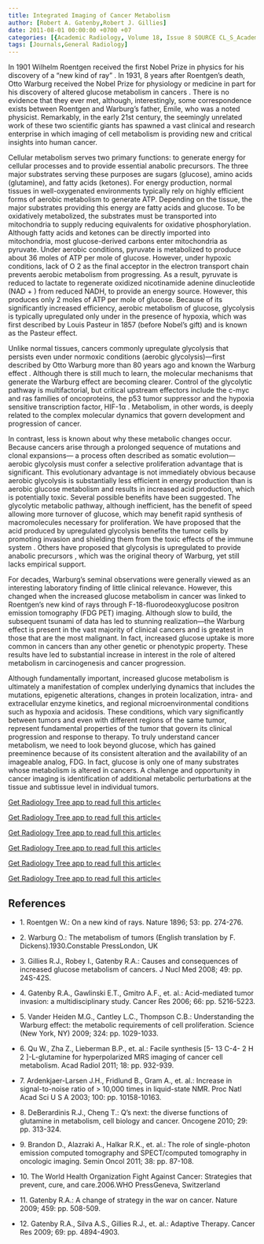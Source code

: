 ```yaml
---
title: Integrated Imaging of Cancer Metabolism
author: [Robert A. Gatenby,Robert J. Gillies]
date: 2011-08-01 00:00:00 +0700 +07
categories: [{Academic Radiology, Volume 18, Issue 8 SOURCE CL_S_AcademicRadiologyVolume18Issue8 1}]
tags: [Journals,General Radiology]
---
```

In 1901 Wilhelm Roentgen received the first Nobel Prize in physics for his discovery of a “new kind of ray” . In 1931, 8 years after Roentgen’s death, Otto Warburg received the Nobel Prize for physiology or medicine in part for his discovery of altered glucose metabolism in cancers . There is no evidence that they ever met, although, interestingly, some correspondence exists between Roentgen and Warburg’s father, Emile, who was a noted physicist. Remarkably, in the early 21st century, the seemingly unrelated work of these two scientific giants has spawned a vast clinical and research enterprise in which imaging of cell metabolism is providing new and critical insights into human cancer.

Cellular metabolism serves two primary functions: to generate energy for cellular processes and to provide essential anabolic precursors. The three major substrates serving these purposes are sugars (glucose), amino acids (glutamine), and fatty acids (ketones). For energy production, normal tissues in well-oxygenated environments typically rely on highly efficient forms of aerobic metabolism to generate ATP. Depending on the tissue, the major substrates providing this energy are fatty acids and glucose. To be oxidatively metabolized, the substrates must be transported into mitochondria to supply reducing equivalents for oxidative phosphorylation. Although fatty acids and ketones can be directly imported into mitochondria, most glucose-derived carbons enter mitochondria as pyruvate. Under aerobic conditions, pyruvate is metabolized to produce about 36 moles of ATP per mole of glucose. However, under hypoxic conditions, lack of O  2 as the final acceptor in the electron transport chain prevents aerobic metabolism from progressing. As a result, pyruvate is reduced to lactate to regenerate oxidized nicotinamide adenine dinucleotide (NAD  + ) from reduced NADH, to provide an energy source. However, this produces only 2 moles of ATP per mole of glucose. Because of its significantly increased efficiency, aerobic metabolism of glucose, glycolysis is typically upregulated only under in the presence of hypoxia, which was first described by Louis Pasteur in 1857 (before Nobel’s gift) and is known as the Pasteur effect.

Unlike normal tissues, cancers commonly upregulate glycolysis that persists even under normoxic conditions (aerobic glycolysis)—first described by Otto Warburg more than 80 years ago and known the Warburg effect . Although there is still much to learn, the molecular mechanisms that generate the Warburg effect are becoming clearer. Control of the glycolytic pathway is multifactorial, but critical upstream effectors include the c-myc and ras families of oncoproteins, the p53 tumor suppressor and the hypoxia sensitive transcription factor, HIF-1α . Metabolism, in other words, is deeply related to the complex molecular dynamics that govern development and progression of cancer.

In contrast, less is known about why these metabolic changes occur. Because cancers arise through a prolonged sequence of mutations and clonal expansions— a process often described as somatic evolution—aerobic glycolysis must confer a selective proliferation advantage that is significant. This evolutionary advantage is not immediately obvious because aerobic glycolysis is substantially less efficient in energy production than is aerobic glucose metabolism and results in increased acid production, which is potentially toxic. Several possible benefits have been suggested. The glycolytic metabolic pathway, although inefficient, has the benefit of speed allowing more turnover of glucose, which may benefit rapid synthesis of macromolecules necessary for proliferation. We have proposed that the acid produced by upregulated glycolysis benefits the tumor cells by promoting invasion and shielding them from the toxic effects of the immune system . Others have proposed that glycolysis is upregulated to provide anabolic precursors , which was the original theory of Warburg, yet still lacks empirical support.

For decades, Warburg’s seminal observations were generally viewed as an interesting laboratory finding of little clinical relevance. However, this changed when the increased glucose metabolism in cancer was linked to Roentgen’s new kind of rays through F-18-fluorodeoxyglucose positron emission tomography (FDG PET) imaging. Although slow to build, the subsequent tsunami of data has led to stunning realization—the Warburg effect is present in the vast majority of clinical cancers and is greatest in those that are the most malignant. In fact, increased glucose uptake is more common in cancers than any other genetic or phenotypic property. These results have led to substantial increase in interest in the role of altered metabolism in carcinogenesis and cancer progression.

Although fundamentally important, increased glucose metabolism is ultimately a manifestation of complex underlying dynamics that includes the mutations, epigenetic alterations, changes in protein localization, intra- and extracellular enzyme kinetics, and regional microenvironmental conditions such as hypoxia and acidosis. These conditions, which vary significantly between tumors and even with different regions of the same tumor, represent fundamental properties of the tumor that govern its clinical progression and response to therapy. To truly understand cancer metabolism, we need to look beyond glucose, which has gained preeminence because of its consistent alteration and the availability of an imageable analog, FDG. In fact, glucose is only one of many substrates whose metabolism is altered in cancers. A challenge and opportunity in cancer imaging is identification of additional metabolic perturbations at the tissue and subtissue level in individual tumors.

[Get Radiology Tree app to read full this article<](https://clinicalpub.com/app)

[Get Radiology Tree app to read full this article<](https://clinicalpub.com/app)

[Get Radiology Tree app to read full this article<](https://clinicalpub.com/app)

[Get Radiology Tree app to read full this article<](https://clinicalpub.com/app)

[Get Radiology Tree app to read full this article<](https://clinicalpub.com/app)

[Get Radiology Tree app to read full this article<](https://clinicalpub.com/app)

## References

- 1\. Roentgen W.: On a new kind of rays. Nature 1896; 53: pp. 274-276.


- 2\. Warburg O.: The metabolism of tumors (English translation by F. Dickens).1930.Constable PressLondon, UK


- 3\. Gillies R.J., Robey I., Gatenby R.A.: Causes and consequences of increased glucose metabolism of cancers. J Nucl Med 2008; 49: pp. 24S-42S.


- 4\. Gatenby R.A., Gawlinski E.T., Gmitro A.F., et. al.: Acid-mediated tumor invasion: a multidisciplinary study. Cancer Res 2006; 66: pp. 5216-5223.


- 5\. Vander Heiden M.G., Cantley L.C., Thompson C.B.: Understanding the Warburg effect: the metabolic requirements of cell proliferation. Science (New York, NY) 2009; 324: pp. 1029-1033.


- 6\. Qu W., Zha Z., Lieberman B.P., et. al.: Facile synthesis \[5-  13  C-4-  2  H  2  \]-L-glutamine for hyperpolarized MRS imaging of cancer cell metabolism. Acad Radiol 2011; 18: pp. 932-939.


- 7\. Ardenkjaer-Larsen J.H., Fridlund B., Gram A., et. al.: Increase in signal-to-noise ratio of > 10,000 times in liquid-state NMR. Proc Natl Acad Sci U S A 2003; 100: pp. 10158-10163.


- 8\. DeBerardinis R.J., Cheng T.: Q’s next: the diverse functions of glutamine in metabolism, cell biology and cancer. Oncogene 2010; 29: pp. 313-324.


- 9\. Brandon D., Alazraki A., Halkar R.K., et. al.: The role of single-photon emission computed tomography and SPECT/computed tomography in oncologic imaging. Semin Oncol 2011; 38: pp. 87-108.


- 10\. The World Health Organization Fight Against Cancer: Strategies that prevent, cure, and care.2006.WHO PressGeneva, Switzerland


- 11\. Gatenby R.A.: A change of strategy in the war on cancer. Nature 2009; 459: pp. 508-509.


- 12\. Gatenby R.A., Silva A.S., Gillies R.J., et. al.: Adaptive Therapy. Cancer Res 2009; 69: pp. 4894-4903.